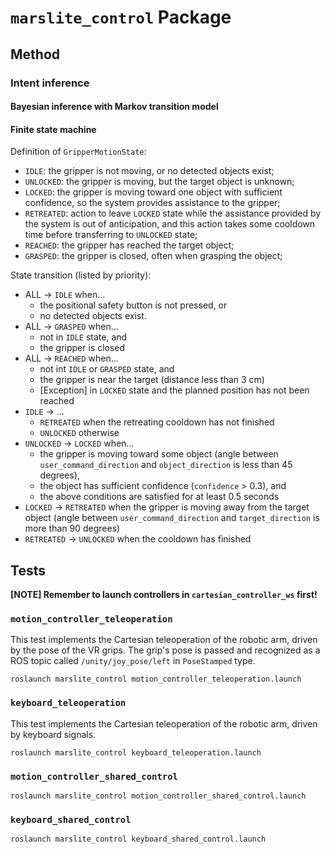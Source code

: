 # `marslite_control` Package

## Method

### Intent inference

#### Bayesian inference with Markov transition model

#### Finite state machine

Definition of `GripperMotionState`:
+ `IDLE`: the gripper is not moving, or no detected objects exist;
+ `UNLOCKED`: the gripper is moving, but the target object is unknown;
+ `LOCKED`: the gripper is moving toward one object with sufficient confidence, so the system provides assistance to the gripper;
+ `RETREATED`: action to leave `LOCKED` state while the assistance provided by the system is out of anticipation, and this action takes some cooldown time before transferring to `UNLOCKED` state;
+ `REACHED`: the gripper has reached the target object;
+ `GRASPED`: the gripper is closed, often when grasping the object;

State transition (listed by priority):
+ ALL -> `IDLE` when...
  - the positional safety button is not pressed, or
  - no detected objects exist.
+ ALL -> `GRASPED` when...
  - not in `IDLE` state, and
  - the gripper is closed
+ ALL -> `REACHED` when...
  - not int `IDLE` or `GRASPED` state, and
  - the gripper is near the target (distance less than 3 cm)
  - [Exception] in `LOCKED` state and the planned position has not been reached
+ `IDLE` -> ...
  - `RETREATED` when the retreating cooldown has not finished
  - `UNLOCKED` otherwise
+ `UNLOCKED` -> `LOCKED` when...
  - the gripper is moving toward some object (angle between `user_command_direction` and `object_direction` is less than 45 degrees), 
  - the object has sufficient confidence (`confidence` > 0.3), and
  - the above conditions are satisfied for at least 0.5 seconds
+ `LOCKED` -> `RETREATED` when the gripper is moving away from the target object (angle between `user_command_direction` and `target_direction` is more than 90 degrees)
+ `RETREATED` -> `UNLOCKED` when the cooldown has finished


## Tests

**[NOTE] Remember to launch controllers in `cartesian_controller_ws` first!**

### `motion_controller_teleoperation`

This test implements the Cartesian teleoperation of the robotic arm, driven by the pose of the VR grips. The grip's pose is passed and recognized as a ROS topic called `/unity/joy_pose/left` in `PoseStamped` type. 

```Shell
roslaunch marslite_control motion_controller_teleoperation.launch
```

### `keyboard_teleoperation`

This test implements the Cartesian teleoperation of the robotic arm, driven by keyboard signals. 

```Shell
roslaunch marslite_control keyboard_teleoperation.launch
```

### `motion_controller_shared_control`

```Shell
roslaunch marslite_control motion_controller_shared_control.launch
```

### `keyboard_shared_control`

```Shell
roslaunch marslite_control keyboard_shared_control.launch
```